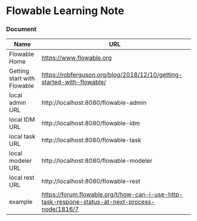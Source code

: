 # Flowable Learning Note

### Document
Name | URL
--- | ---
Flowable Home | https://www.flowable.org
Getting start with Flowable | https://robferguson.org/blog/2018/12/10/getting-started-with-flowable/
local admin URL | http://localhost:8080/flowable-admin
local IDM URL | http://localhost:8080/flowable-idm
local task URL | http://localhost:8080/flowable-task
local modeler URL | http://localhost:8080/flowable-modeler
local rest URL | http://localhost:8080/flowable-rest
example | https://forum.flowable.org/t/how-can-i-use-http-task-respone-status-at-next-process-node/1816/7
